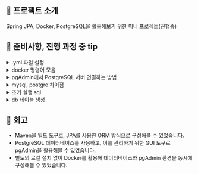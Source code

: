 <h2 id=1>🎯 프로젝트 소개</h2>

Spring JPA, Docker, PostgreSQL을 활용해보기 위한 미니 프로젝트(진행중)

<h2 id=2>🎯 준비사항, 진행 과정 중 tip</h2>

<details>
  <summary>.yml 파일 설정</summary>
  
    - postgres:15 → 항상 최신 15버전으로 자동 업데이트됨 (가끔 비추천)   
    - postgres:15.6 → 고정 버전.
    - 비밀번호 정보가 들어간 .env 파일은 .gitignore에 추가해서 별도로 관리하기.
</details>

<details>
  <summary>docker 명령어 모음</summary>
  
    <사용하는 명령어>
    
    docker-compose up -d .yml 파일 기반 설치
    docker start postgres15_6 pgadmin 컨테이너(postgres15_6,  pgadmin) 실행
    docker stop postgres15_6 pgadmin 컨테이너 중단
    docker-compose down 컨테이너 중지 (.yml 파일이 있는 경로에서 실행)
    docker-compose down -v 볼륨 포함 삭제
    docker-compose down --rmi all -v 이미지까지 삭제
    
    
    <기본명령어>
    
    docker-compose up -d	컨테이너 최초 실행 또는 재실행 (필요시 재생성 포함)
    docker ps 실행중인 컨테이너 확인
    docker start <컨테이너명>	이미 생성된 컨테이너를 다시 시작할 때 사용
    docker ps -a	정지된 컨테이너 목록 포함 전체 컨테이너 확인
    docker logs <컨테이너명>	컨테이너 로그 확인해서 정상 작동 여부 체크
</details>

<details>
  <summary>pgAdmin에서 PostgreSQL 서버 연결하는 방법</summary>
  <br>

  ✅ pgAdmin에서 서버 추가
    
    1. 첫 화면에서 새 서버 추가
    2. 팝업창 뜨면 General(일반) 탭에서 이름 항목 자유롭게 채우기. ex) local-postgres
    
  🔌 Connection 탭
    
  | 항목 | 값 |
  |------|----|
  | Host name/address | `db` ← **중요! docker-compose 안에서 db 컨테이너 이름 사용** |
  | Port | `5432` |
  | Maintenance database | `${POSTGRES_DB}` 예: `mydb` |
  | Username | `${POSTGRES_USER}` 예: `postgres` 또는 `myapp` |
  | Password | `${POSTGRES_PASSWORD}` 예: `secret123` |
  | Save Password | ✅ 체크 |
    
    ※ 위 값들은 `.env` 파일 또는 `docker-compose.yml`의 `environment:` 아래 설정한 값.
        
  🔗 연결 후
    
    1. 왼쪽 트리에서 방금 만든 `local-postgres` 클릭
    2. `Databases > mydb > Schemas > public > Tables` 로 내려가면
    3. 스키마, 테이블 등 구조 확인 가능

</details>

<details>
  <summary>mysql, postgre 차이점</summary>
  <br>
    
  | 항목 | MySQL | PostgreSQL |
  |------|-------|-------------|
  | 사용자 접속 제어 | `'user'@'localhost'`, `'user'@'%'` | **PostgreSQL은 `pg_hba.conf`로 제어** |
  | 문자셋 지정 | `CHARACTER SET utf8mb4` | PostgreSQL은 기본이 UTF-8 (지정 필요 거의 없음) |
  | 권한 부여 방식 | `GRANT ... ON db.*` | `GRANT ... ON DATABASE db` |
    
  > PostgreSQL은 호스트 구분 없이 `pg_hba.conf` 파일에서 접속 방식 설정하므로, SQL 자체에는 `'@localhost'` 같은 구문이 없음.

</details>

<details>
  <summary>초기 실행 sql</summary>
  
    SQL 실행 - GRANT ALL PRIVILEGES ON DATABASE app_db TO app_user;
</details>

<details>
  <summary>db 테이블 생성</summary>

    CREATE TABLE IF NOT EXISTS "users" (  -- user는 postgre에서 예약어라 users로 변경
      email VARCHAR(50) PRIMARY KEY NOT NULL,
      name VARCHAR(50),  
      create_date TIMESTAMP  
    );  

    CREATE TABLE hotel_info (  
      hotel_id VARCHAR(50) PRIMARY KEY,  
      nm VARCHAR(50),  
      year INTEGER,
      grade VARCHAR(2),
      created TIMESTAMP,
      modified TIMESTAMP
    );

</details>

<h2 id=3>🎯 회고</h2>

- Maven을 빌드 도구로, JPA를 사용한 ORM 방식으로 구성해볼 수 있었습니다.
- PostgreSQL 데이터베이스를 사용하고, 이를 관리하기 위한 GUI 도구로 pgAdmin을 활용해볼 수 있었습니다.
- 별도의 로컬 설치 없이 Docker를 활용해 데이터베이스와 pgAdmin 환경을 동시에 구성해볼 수 있었습니다.

